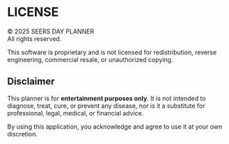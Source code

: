# LICENSE

© 2025 SEERS DAY PLANNER  
All rights reserved.

This software is proprietary and is not licensed for redistribution, reverse engineering, commercial resale, or unauthorized copying.

## Disclaimer
This planner is for **entertainment purposes only**. It is not intended to diagnose, treat, cure, or prevent any disease, nor is it a substitute for professional, legal, medical, or financial advice.

By using this application, you acknowledge and agree to use it at your own discretion.